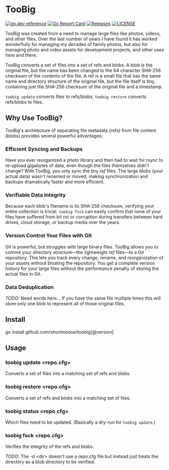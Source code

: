 # TooBig

[![go.dev reference](https://img.shields.io/badge/go.dev-reference-007d9c?logo=go&logoColor=white)](https://pkg.go.dev/github.com/shortmoose/toobig)
[![Go Report Card](https://goreportcard.com/badge/shortmoose/toobig)](https://goreportcard.com/report/shortmoose/toobig)
[![Releases](https://img.shields.io/github/release-pre/shortmoose/toobig.svg?sort=semver)](https://github.com/shortmoose/toobig/releases)
[![LICENSE](https://img.shields.io/github/license/shortmoose/toobig.svg)](https://github.com/shortmoose/toobig/blob/master/LICENSE)

TooBig was created from a need to manage large files like photos, videos, and other files.
Over the last number of years I have found it has worked wonderfully
for managing my decades of family photos, but also for managing photo and video
assets for development projects, and other uses here and there.

TooBig converts a set of files
into a set of refs and blobs. A blob is the original
file, but the name has been changed to the 64 character SHA-256 checksum of the
contents of the file. A ref is a small file that has the same name and directory
structure of the original file, but the file itself is tiny, containing just the
SHA-256 checksum of the original file and a timestamp.

`toobig update` converts files to refs/blobs.
`toobig restore` converts refs/blobs to files.

## Why Use TooBig?

TooBig's architecture of separating file metadata (refs) from file content (blobs) provides several powerful advantages:

### Efficient Syncing and Backups

Have you ever reorganized a photo library and then had to wait for rsync to re-upload gigabytes of data, even though the files themselves didn't change? With TooBig, you only sync the tiny *ref* files. The large *blobs* (your actual data) wasn't renamed or moved, making synchronization and backups dramatically faster and more efficient.

### Verifiable Data Integrity

Because each blob's filename is its SHA-256 checksum, verifying your entire collection is trivial. `toobig fsck` can easily confirm that none of your files have suffered from bit rot or corruption during transfers between hard drives, cloud storage, or backup media over the years.

### Version Control Your Files with Git

Git is powerful, but struggles with large binary files. TooBig allows you to commit your directory structure—the lightweight *ref* files—to a Git repository. This lets you track every change, rename, and reorganization of your assets without bloating the repository. You get a complete version history for your large files without the performance penalty of storing the actual files in Git.

### Data Deduplication

*TODO:* Need words here...
If you have the same file multiple times this will
store only one blob to represent all of those original files.


## Install

go install github.com/shortmoose/toobig[@version]


## Usage

### toobig update <repo.cfg>

Converts a set of files into a matching set of refs and blobs.

### toobig restore <repo.cfg>

Converts a set of refs and blobs into a matching set of files.

### toobig status <repo.cfg>

Which files need to be updated. (Basically a dry-run for `toobig update`.)

### toobig fsck <repo.cfg>

Verifies the integrity of the refs and blobs.

*TODO:* The -d \<dir\> doesn't use a repo.cfg file but instead just treats the directory as a blob directory to be verified.
